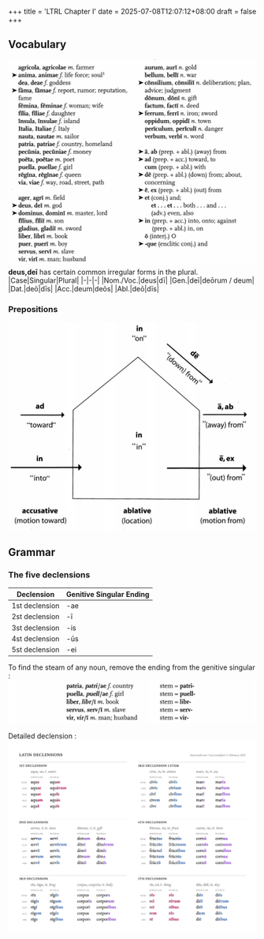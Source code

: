 +++
title = 'LTRL Chapter I'
date = 2025-07-08T12:07:12+08:00
draft = false
+++
## Vocabulary
![](./vocabulary.png)
**deus,deī** has certain common irregular forms in the plural.
|Case|Singular|Plural|
|-|-|-|
|Nom./Voc.|deus|dī|
|Gen.|deī|deōrum / deum|
|Dat.|deō|dīs|
|Acc.|deum|deōs|
|Abl.|deō|dīs|
### Prepositions
![](./prepositions.png)

## Grammar
### The five declensions
|Declension|Genitive Singular Ending|
|--|--|
|1st declension|-ae|
|2st declension|-ī|
|3st declension|-is|
|4st declension|-ūs|
|5st declension|-ei|

To find the steam of any noun, remove the ending from the genitive singular :
![](./stem.png)

Detailed declension : 
[![](../../latin_charts/LatinDeclensions.png)](../../latin_charts/LatinDeclensions.pdf)